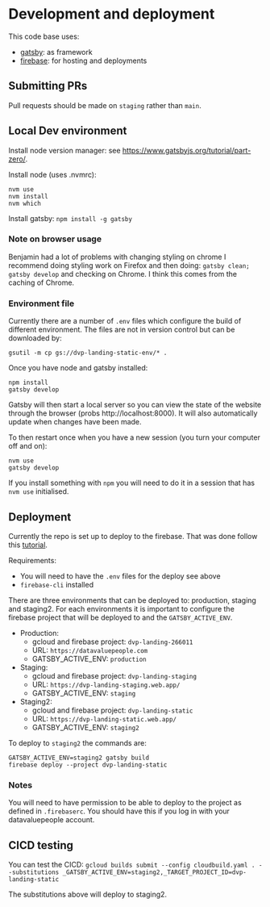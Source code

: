 # Development and deployment

This code base uses:
- [gatsby](https://www.gatsbyjs.com/): as framework
- [firebase](https://firebase.google.com/): for hosting and deployments

## Submitting PRs

Pull requests should be made on `staging` rather than `main`.

## Local Dev environment
Install node version manager: see https://www.gatsbyjs.org/tutorial/part-zero/.

Install node (uses .nvmrc):
```
nvm use
nvm install
nvm which
```

Install gatsby: `npm install -g gatsby`

### Note on browser usage
Benjamin had a lot of problems with changing styling on chrome I recommend doing styling work on
Firefox and then doing: `gatsby clean; gatsby develop` and checking on Chrome. I think this comes
from the caching of Chrome.

### Environment file
Currently there are a number of `.env` files which configure the build of different environment.
The files are not in version control but can be downloaded by:
```
gsutil -m cp gs://dvp-landing-static-env/* .
```

Once you have node and gatsby installed:
```
npm install
gatsby develop
```

Gatsby will then start a local server so you can view the state of the website
through the browser (probs http://localhost:8000). It will
also automatically update when changes have been made.

To then restart once when you have a new session (you turn your computer off and on):
```
nvm use
gatsby develop
```

If you install something with `npm` you will need to do it in a session that has `nvm use` initialised.

## Deployment
Currently the repo is set up to deploy to the firebase. That was done follow this [tutorial](https://www.gatsbyjs.org/docs/deploying-to-firebase/).

Requirements:
- You will need to have the `.env` files for the deploy see above
- `firebase-cli` installed

There are three environments that can be deployed to: production, staging and staging2.
For each environments it is important to configure the firebase project that will be deployed to and the `GATSBY_ACTIVE_ENV`.

- Production:
    - gcloud and firebase project: `dvp-landing-266011`
    - URL: `https://datavaluepeople.com`
    - GATSBY_ACTIVE_ENV: `production`
- Staging:
    - gcloud and firebase project: `dvp-landing-staging`
    - URL: `https://dvp-landing-staging.web.app/`
    - GATSBY_ACTIVE_ENV: `staging`
- Staging2:
    - gcloud and firebase project: `dvp-landing-static`
    - URL: `https://dvp-landing-static.web.app/`
    - GATSBY_ACTIVE_ENV: `staging2`


To deploy to `staging2` the commands are:
```
GATSBY_ACTIVE_ENV=staging2 gatsby build
firebase deploy --project dvp-landing-static
```

### Notes
You will need to have permission to be able to deploy to the project as defined in `.firebaserc`. You should have this if you log in with your datavaluepeople account.

## CICD testing
You can test the CICD:
`gcloud builds submit --config cloudbuild.yaml . --substitutions _GATSBY_ACTIVE_ENV=staging2,_TARGET_PROJECT_ID=dvp-landing-static`

The substitutions above will deploy to staging2.
